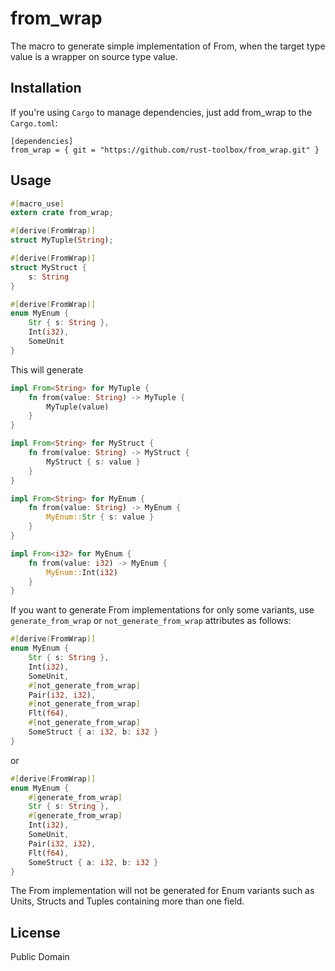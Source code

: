 # from_wrap
The macro to generate simple implementation of From, when the target type value is a wrapper on source type value.

## Installation

If you're using `Cargo` to manage dependencies, just add from_wrap to the `Cargo.toml`:

```
[dependencies]
from_wrap = { git = "https://github.com/rust-toolbox/from_wrap.git" }
```

## Usage

```rust
#[macro_use]
extern crate from_wrap;

#[derive(FromWrap)]
struct MyTuple(String);

#[derive(FromWrap)]
struct MyStruct {
    s: String
}

#[derive(FromWrap)]
enum MyEnum {
    Str { s: String },
    Int(i32),
    SomeUnit
}
```

This will generate

```rust
impl From<String> for MyTuple {
    fn from(value: String) -> MyTuple {
        MyTuple(value)
    }
}

impl From<String> for MyStruct {
    fn from(value: String) -> MyStruct {
        MyStruct { s: value }
    }
}

impl From<String> for MyEnum {
    fn from(value: String) -> MyEnum {
        MyEnum::Str { s: value }
    }
}

impl From<i32> for MyEnum {
    fn from(value: i32) -> MyEnum {
        MyEnum::Int(i32)
    }
}
```
If you want to generate From implementations for only some variants, use `generate_from_wrap` or `not_generate_from_wrap` attributes as follows:
```rust
#[derive(FromWrap)]
enum MyEnum {
    Str { s: String },
    Int(i32),
    SomeUnit,
    #[not_generate_from_wrap]
    Pair(i32, i32),
    #[not_generate_from_wrap]
    Flt(f64),
    #[not_generate_from_wrap]
    SomeStruct { a: i32, b: i32 }
}
```
or
```rust
#[derive(FromWrap)]
enum MyEnum {
    #[generate_from_wrap]
    Str { s: String },
    #[generate_from_wrap]
    Int(i32),
    SomeUnit,
    Pair(i32, i32),
    Flt(f64),
    SomeStruct { a: i32, b: i32 }
}
```
The From implementation will not be generated for Enum variants such as Units, Structs and Tuples containing more than one field.

## License

Public Domain
